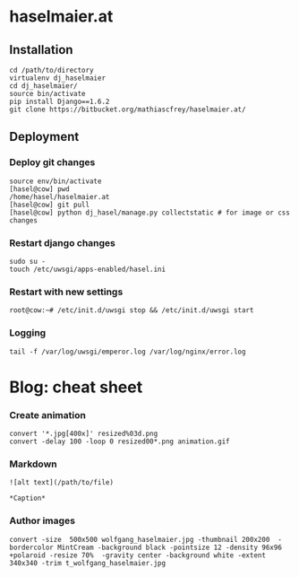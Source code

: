 # haselmaier.at
## Installation

    cd /path/to/directory
    virtualenv dj_haselmaier
    cd dj_haselmaier/
    source bin/activate
    pip install Django==1.6.2
    git clone https://bitbucket.org/mathiascfrey/haselmaier.at/
 

## Deployment

### Deploy git changes

    source env/bin/activate
    [hasel@cow] pwd
    /home/hasel/haselmaier.at
    [hasel@cow] git pull
    [hasel@cow] python dj_hasel/manage.py collectstatic # for image or css changes

### Restart django changes

    sudo su -
    touch /etc/uwsgi/apps-enabled/hasel.ini

### Restart with new settings

    root@cow:~# /etc/init.d/uwsgi stop && /etc/init.d/uwsgi start

### Logging

    tail -f /var/log/uwsgi/emperor.log /var/log/nginx/error.log


# Blog: cheat sheet

### Create animation

    convert '*.jpg[400x]' resized%03d.png
    convert -delay 100 -loop 0 resized00*.png animation.gif


### Markdown
    ![alt text](/path/to/file)
    
    *Caption*

### Author images

    convert -size  500x500 wolfgang_haselmaier.jpg -thumbnail 200x200  -bordercolor MintCream -background black -pointsize 12 -density 96x96 +polaroid -resize 70%  -gravity center -background white -extent 340x340 -trim t_wolfgang_haselmaier.jpg